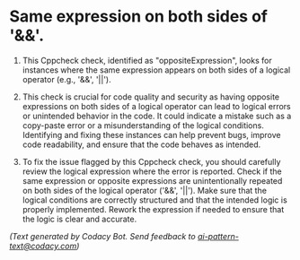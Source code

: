 # Same expression on both sides of '&&'.

1. This Cppcheck check, identified as "oppositeExpression", looks for instances where the same expression appears on both sides of a logical operator (e.g., '&&', '||'). 

2. This check is crucial for code quality and security as having opposite expressions on both sides of a logical operator can lead to logical errors or unintended behavior in the code. It could indicate a mistake such as a copy-paste error or a misunderstanding of the logical conditions. Identifying and fixing these instances can help prevent bugs, improve code readability, and ensure that the code behaves as intended.

3. To fix the issue flagged by this Cppcheck check, you should carefully review the logical expression where the error is reported. Check if the same expression or opposite expressions are unintentionally repeated on both sides of the logical operator ('&&', '||'). Make sure that the logical conditions are correctly structured and that the intended logic is properly implemented. Rework the expression if needed to ensure that the logic is clear and accurate.

_(Text generated by Codacy Bot. Send feedback to ai-pattern-text@codacy.com)_
